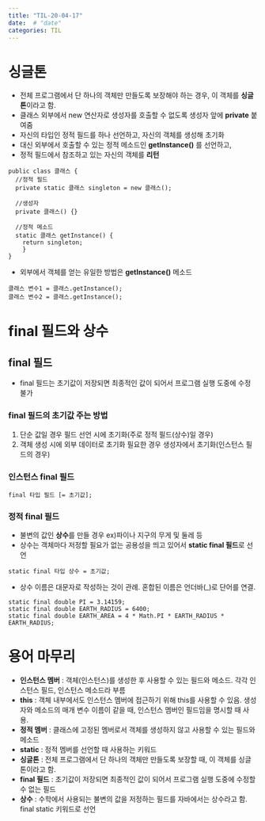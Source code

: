 ```yaml
---
title: "TIL-20-04-17"
date:  # "date"
categories: TIL
---
```


# 싱글톤
* 전체 프로그램에서 단 하나의 객체만 만들도록 보장해야 하는 경우, 이 객체를 **싱글톤**이라고 함.
* 클래스 외부에서 new 연산자로 생성자를 호출할 수 없도록 생성자 앞에 **private** 붙여줌
* 자신의 타입인 정적 필드를 하나 선언하고, 자신의 객체를 생성해 초기화
* 대신 외부에서 호출할 수 있는 정적 메소드인 **getInstance()** 를 선언하고,
* 정적 필드에서 참조하고 있는 자신의 객체를 **리턴**

```
public class 클래스 {
  //정적 필드
  private static 클래스 singleton = new 클래스();
  
  //생성자
  private 클래스() {}
  
  //정적 메소드
  static 클래스 getInstance() {
    return singleton;
    }
} 
```

* 외부에서 객체를 얻는 유일한 방법은 **getInstance()** 메소드

```
클래스 변수1 = 클래스.getInstance();
클래스 변수2 = 클래스.getInstance();
```

# final 필드와 상수
## final 필드
* final 필드는 초기값이 저장되면 최종적인 값이 되어서 프로그램 실행 도중에 수정 불가
### final 필드의 초기값 주는 방법
1) 단순 값일 경우 필드 선언 시에 초기화(주로 정적 필드(상수)일 경우)
2) 객체 생성 시에 외부 데이터로 초기화 필요한 경우 생성자에서 초기화(인스턴스 필드의 경우)

### 인스턴스 final 필드

```
final 타입 필드 [= 초기값];
```

### 정적 final 필드
* 불변의 값인 **상수**를 만들 경우 ex)파이나 지구의 무게 및 둘레 등
* 상수는 객체마다 저정할 필요가 없는 공용성을 띄고 있어서 **static final 필드**로 선언

```
static final 타입 상수 = 초기값;
```

* 상수 이름은 대문자로 작성하는 것이 관례. 혼합된 이름은 언더바(_)로 단어를 연결.

```
static final double PI = 3.14159;
static final double EARTH_RADIUS = 6400;
static final double EARTH_AREA = 4 * Math.PI * EARTH_RADIUS * EARTH_RADIUS;
```

# 용어 마무리
* **인스턴스 멤버** : 객체(인스턴스)를 생성한 후 사용할 수 있는 필드와 메소드. 각각 인스턴스 필드, 인스턴스 메소드라 부름
* **this** : 객체 내부에서도 인스턴스 멤버에 접근하기 위해 this를 사용할 수 있음. 생성자와 메소드의 매개 변수 이름이 같을 때, 인스턴스 멤버인
필드임을 명시할 때 사용.
* **정적 멤버** : 클래스에 고정된 멤버로서 객체를 생성하지 않고 사용할 수 있는 필드와 메소드
* **static** : 정적 멤버를 선언할 때 사용하는 키워드
* **싱글톤** : 전체 프로그램에서 단 하나의 객체만 만들도록 보장할 때, 이 객체를 싱글톤이라고 함.
* **final 필드** : 초기값이 저장되면 최종적인 값이 되어서 프로그램 실행 도중에 수정할 수 없는 필드
* **상수** : 수학에서 사용되는 불변의 값을 저정하는 필드를 자바에서는 상수라고 함. final static 키워드로 선언
